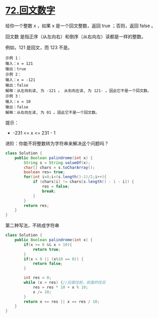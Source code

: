# [72.回文数字](https://leetcode.cn/problems/palindrome-number/description/)

给你一个整数 x ，如果 x 是一个回文整数，返回 true ；否则，返回 false 。

回文数
是指正序（从左向右）和倒序（从右向左）读都是一样的整数。

例如，121 是回文，而 123 不是。

````
示例 1：
输入：x = 121
输出：true
示例 2：
输入：x = -121
输出：false
解释：从左向右读, 为 -121 。 从右向左读, 为 121- 。因此它不是一个回文数。
示例 3：
输入：x = 10
输出：false
解释：从右向左读, 为 01 。因此它不是一个回文数。
````


提示：
- -231 <= x <= 231 - 1

进阶：你能不将整数转为字符串来解决这个问题吗？


````java
class Solution {
    public Boolean palindrome(int x) {
        String s = String.valueOf(x);
        char[] chars = s.toCharArray();
        boolean res= true;
        for(int i=0;i<(s.length()-1)/2;i++){
            if (chars[i] != chars[s.length() - 1 - i]) {
                res = false;
                break;
            }
        }
        return res;
    }
}

````
第二种写法，不转成字符串
````java
class Solution {
    public Boolean palindrome(int x) {
        if(x >= 0 && x < 10){
            return true;
        }
        if(x < 0 || (x%10 == 0)) {
            return false;
        }

        int res = 0;
        while (x > res) {//后面往前，前面的往后
            res = res * 10 + x % 10;
            x /= 10;
        }
        return x == res || x == res / 10;
    }
}

````
